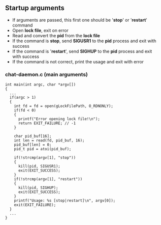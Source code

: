 ## Startup arguments

- If arguments are passed, this first one should be '**stop**' or '**restart**' command
- Open **lock file**, exit on error
- Read and convert the **pid** from the **lock file**
- If the command is **stop**, send **SIGUSR1** to the **pid** process and exit with success
- If the command is '**restart**', send **SIGHUP** to the **pid** process and exit with success
- If the command is not correct, print the usage and exit with error

### chat-daemon.c (main arguments)

```
int main(int argc, char *argv[])
{
  ...
  if(argc > 1) 
  {
	int fd = fd = open(gLockFilePath, O_RDNONLY);
	if(fd < 0)
	{
	  printf("Error opening lock file!\n");
	  return EXIT_FAILURE; // -1
	}
	
	char pid_buf[16];
	int len = read(fd, pid_buf, 16);
	pid_buf[len] = 0;
	pid_t pid = atoi(pid_buf);
	
	if(!strcmp(argv[1], "stop"))
	{
	  kill(pid, SIGUSR1);
	  exit(EXIT_SUCCESS);
	}
	if(!strcmp(argv[1], "restart"))
	{
	  kill(pid, SIGHUP);
	  exit(EXIT_SUCCESS);
	}
	printf("Usage: %s [stop|restart]\n", argv[0]);
	exit(EXIT_FAILURE);
  }
  ...
}
```